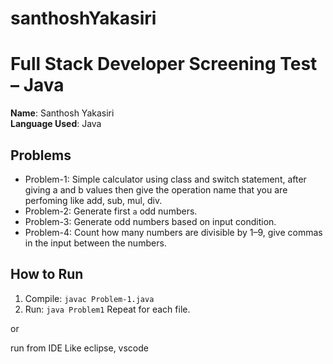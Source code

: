 # santhoshYakasiri

# Full Stack Developer Screening Test – Java

**Name**: Santhosh Yakasiri  
**Language Used**: Java

## Problems

- Problem-1: Simple calculator using class and switch statement, after giving a and b values then give the operation name that you are perfoming like add, sub, mul, div.
- Problem-2: Generate first `a` odd numbers.
- Problem-3: Generate odd numbers based on input condition.
- Problem-4: Count how many numbers are divisible by 1–9, give commas in the input between the numbers.

## How to Run
1. Compile: `javac Problem-1.java`
2. Run: `java Problem1`
Repeat for each file.

or

run from IDE Like eclipse, vscode
